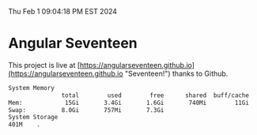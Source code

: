 Thu Feb  1 09:04:18 PM EST 2024

# Angular Seventeen


This project is live at [https://angularseventeen.github.io](https://angularseventeen.github.io "Seventeen!") thanks to Github.

```bash
System Memory
               total        used        free      shared  buff/cache   available
Mem:            15Gi       3.4Gi       1.6Gi       740Mi        11Gi        11Gi
Swap:          8.0Gi       757Mi       7.3Gi
System Storage
401M	.
```
```bash
